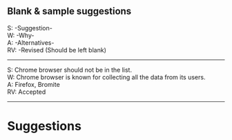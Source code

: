 **Blank & sample suggestions**
---------

S: -Suggestion- <br>
W: -Why- <br>
A: -Alternatives- <br>
RV: -Revised (Should be left blank) 

--------

S: Chrome browser should not be in the list. <br>
W: Chrome browser is known for collecting all the data from its users.<br>
A: Firefox, Bromite<br>
RV: Accepted

--------
# Suggestions

